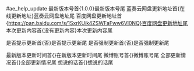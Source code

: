 #ae_help_update
最新版本号首{1.0.0}最新版本号尾
蓝奏云网盘更新地址首{在线更新地址}蓝奏云网盘地址尾
百度网盘更新地址首{https://pan.baidu.com/s/1SxrKUik4ZSWFaFww6Vl0NQ}百度网盘更新地址尾
本次更新内容首{没有更新内容}本次更新内容尾

是否提示更新首{否}是否提示更新尾
是否强制更新首{否}是否强制更新尾

最新版本更新时间首{}在新版本更新时间尾
微博账号首{}微博账号尾
全部更新情况首{}全部更新情况尾
想说的话首{}想说的话尾

